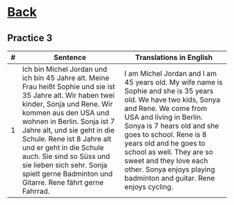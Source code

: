 # [Back](../a1/README.md)

## Practice 3

<table>
 <thead>
  <tr>
   <th>#</th>
   <th>Sentence</th>
   <th>Translations in English</th>
  </tr>
 </thead>
 <tbody>
  <tr>
   <td>1</td>
   <td>
   Ich bin Michel Jordan und ich bin 45 Jahre alt. Meine Frau heißt Sophie und sie ist 35 Jahre alt.
   Wir haben twei kinder, Sonja und Rene. Wir kommen aus den USA und wohnen in Berlin. Sonja ist 7 Jahre alt,
   und sie geht in die Schule. Rene ist 8 Jahre alt und er geht in die Schule auch. Sie sind so Süss und sie lieben sich sehr.
   Sonja spielt gerne Badminton und Gitarre. Rene fährt gerne Fahrrad. 
   </td>
   <td>
   I am Michel Jordan and I am 45 years old. My wife name is Sophie and she is 35 years old.
   We have two kids, Sonya and Rene. We come from USA and living in Berlin. Sonya is 7 hears old and she goes to school.
   Rene is 8 years old and he goes to school as well. They are so sweet and they love each other.
   Sonya enjoys playing badminton and guitar. Rene enjoys cycling.  
   </td>
  </tr>
 </tbody>
</table>
